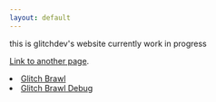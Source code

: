 ```yaml
---
layout: default
---
```


this is glitchdev's website currently work in progress

[Link to another page](./another-page.html).
 <li class="masthead__menu-item">
          <a href="https://ioair.link/9fyjmk">Glitch Brawl</a>
        </li>
 <li class="masthead__menu-item">
          <a href="https://ioair.link/gmycpk">Glitch Brawl Debug</a>
        </li>



